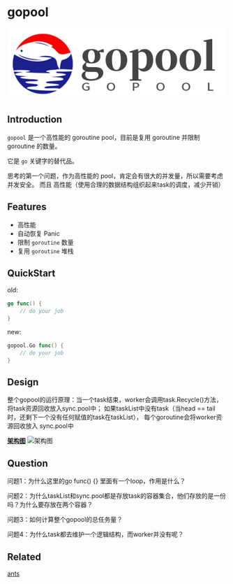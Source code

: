 # gopool
![gopool](../../imgs/gopool_logo.png)
## Introduction
`gopool` 是一个高性能的 goroutine pool，目前是复用 goroutine 并限制 goroutine 的数量。

它是 `go` 关键字的替代品。

思考的第一个问题，作为高性能的 pool，肯定会有很大的并发量，所以需要考虑并发安全。
而且 高性能（使用合理的数据结构组织起来task的调度，减少开销）

## Features
- 高性能
- 自动恢复 Panic
- 限制 `goroutine` 数量
- 复用 `goroutine` 堆栈

## QuickStart

old:
```go
go func() {
	// do your job
}
```

new:
```go
gopool.Go func() {
	// do your job
}
```

## Design
整个gopool的运行原理：当一个task结束，worker会调用task.Recycle()方法，将task资源回收放入sync.pool中；
如果taskList中没有task（当head == tail时，还剩下一个没有任何赋值的task在taskList），
每个goroutine会将worker资源回收放入 sync.pool中

**[架构图](https://po-files.ks3-cn-beijing.ksyun.com/631a35e8f346fb55d8aadc94_e8874d5b1cf6.png)**
![架构图](https://po-files.ks3-cn-beijing.ksyun.com/631a35e8f346fb55d8aadc94_e8874d5b1cf6.png)
## Question
问题1：为什么这里的go func() {} 里面有一个loop，作用是什么？
>
问题2：为什么taskList和sync.pool都是存放task的容器集合，他们存放的是一份吗？为什么要存放在两个容器？
>
问题3：如何计算整个gopool的总任务量？
>
问题4：为什么task都去维护一个逻辑结构，而worker并没有呢？
>
 
## Related
[ants](https://github.com/panjf2000/ants) 